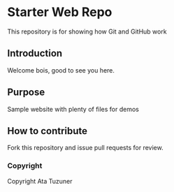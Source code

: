 # Starter Web Repo

This repository is for showing how Git and GitHub work

## Introduction

Welcome bois, good to see you here.

## Purpose

Sample website with plenty of files for demos

## How to contribute

Fork this repository and issue pull requests for review.

### Copyright

Copyright Ata Tuzuner
